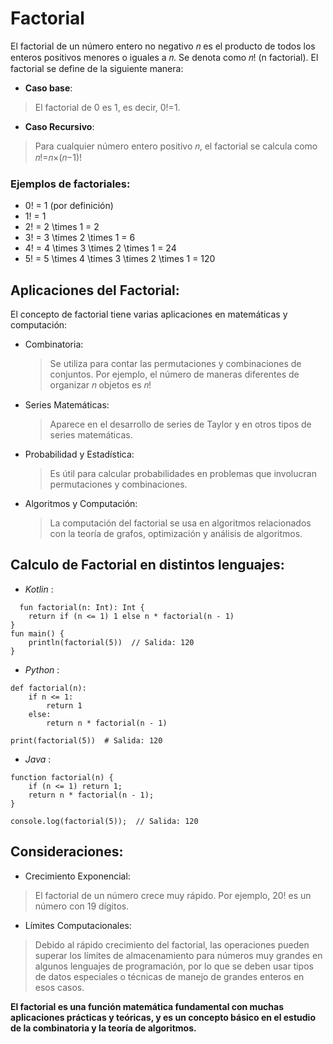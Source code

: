 # Factorial
El factorial de un número entero no negativo 𝑛 es el producto de todos los enteros positivos menores o iguales a 𝑛. Se denota como 𝑛! (n factorial). El factorial se define de la siguiente manera:
- **Caso base**:
>  El factorial de 0 es 1, es decir, 0!=1.
- **Caso Recursivo**:
> Para cualquier número entero positivo 𝑛, el factorial se calcula como 𝑛!=𝑛×(𝑛−1)!
### Ejemplos de factoriales:
- 0! = 1 (por definición)
- 1! = 1
- 2! = 2 \times 1 = 2
- 3! = 3 \times 2 \times 1 = 6
- 4! = 4 \times 3 \times 2 \times 1 = 24
- 5! = 5 \times 4 \times 3 \times 2 \times 1 = 120
## Aplicaciones del Factorial:
El concepto de factorial tiene varias aplicaciones en matemáticas y computación:
- Combinatoria:
  > Se utiliza para contar las permutaciones y combinaciones de conjuntos. Por ejemplo, el número de maneras diferentes de organizar 𝑛 objetos es 𝑛!
- Series Matemáticas:
  > Aparece en el desarrollo de series de Taylor y en otros tipos de series matemáticas.
- Probabilidad y Estadística:
  > Es útil para calcular probabilidades en problemas que involucran permutaciones y combinaciones.
- Algoritmos y Computación:
  > La computación del factorial se usa en algoritmos relacionados con la teoría de grafos, optimización y análisis de algoritmos.
## Calculo de Factorial en distintos lenguajes:
- *Kotlin* :
~~~
  fun factorial(n: Int): Int {
    return if (n <= 1) 1 else n * factorial(n - 1)
}
fun main() {
    println(factorial(5))  // Salida: 120
}
 ~~~
- *Python* :
~~~
def factorial(n):
    if n <= 1:
        return 1
    else:
        return n * factorial(n - 1)

print(factorial(5))  # Salida: 120
~~~
- *Java* :
~~~
function factorial(n) {
    if (n <= 1) return 1;
    return n * factorial(n - 1);
}

console.log(factorial(5));  // Salida: 120
~~~
## Consideraciones:
- Crecimiento Exponencial:
> El factorial de un número crece muy rápido. Por ejemplo, 20! es un número con 19 dígitos.
- Límites Computacionales:
> Debido al rápido crecimiento del factorial, las operaciones pueden superar los límites de almacenamiento para números muy grandes en algunos lenguajes de programación, por lo que se deben usar tipos de datos especiales o técnicas de manejo de grandes enteros en esos casos.

**El factorial es una función matemática fundamental con muchas aplicaciones prácticas y teóricas, y es un concepto básico en el estudio de la combinatoria y la teoría de algoritmos.**
